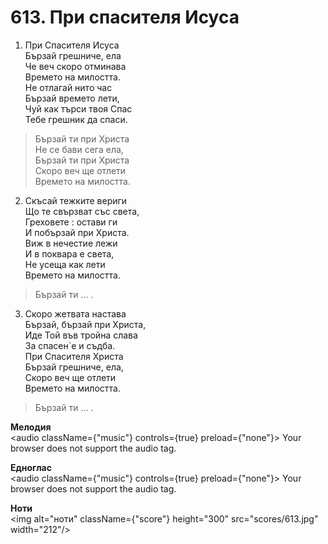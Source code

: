 # 613. При спасителя Исуса  

1. При Спасителя Исуса  
Бързай грешниче, ела  
Че веч скоро отминава  
Времето на милостта.  
Не отлагай нито час  
Бързай времето лети,  
Чуй как търси твоя Спас  
Тебе грешник да спаси.  

> Бързай ти при Христа  
> Не се бави сега ела,  
> Бързай ти при Христа  
> Скоро веч ще отлети  
> Времето на милостта.  

2. Скъсай тежките вериги  
Що те свързват със света,  
Греховете : остави ги  
И побързай при Христа.  
Виж в нечестие лежи  
И в поквара е света,  
Не усеща как лети  
Времето на милостта.  

> Бързай ти ... .  

3. Скоро жетвата настава  
Бързай, бързай при Христа,  
Иде Той във тройна слава  
За спасен`е и съдба.  
При Спасителя Христа  
Бързай грешниче, ела,  
Скоро веч ще отлети  
Времето на милостта.  

> Бързай ти ... .  

__Мелодия__  
<audio className={"music"} controls={true} preload={"none"}><source src="mp3/613.mp3" type="audio/mpeg"/>
Your browser does not support the audio tag.
</audio>  

__Едноглас__  
<audio className={"music"} controls={true} preload={"none"}><source src="transp/613.mp3" type="audio/mpeg"/>
Your browser does not support the audio tag.
</audio>  

__Ноти__  
<img alt="ноти" className={"score"} height="300" src="scores/613.jpg" width="212"/>
